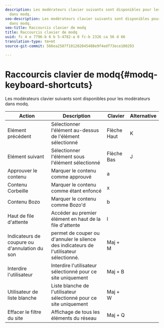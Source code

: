 ```yaml
---
description: Les modérateurs clavier suivants sont disponibles pour les modérateurs
  dans modq.
seo-description: Les modérateurs clavier suivants sont disponibles pour les modérateurs
  dans modq.
seo-title: Raccourcis clavier de modq
title: Raccourcis clavier de modq
uuid: fc 4 e 7796-b 6 b 5-4782-a 0 fc-b 2326 ca 56 d 66
translation-type: tm+mt
source-git-commit: 566ea2587f101202045488e9f4edf73ece100293

---
```



# Raccourcis clavier de modq{#modq-keyboard-shortcuts}

Les modérateurs clavier suivants sont disponibles pour les modérateurs dans modq.

| Action | Description | Clavier | Alternative |
|---|---|---|---|
| Elément précédent | Sélectionner l'élément au-dessus de l'élément sélectionné | Flèche Haut | K |
| Elément suivant | Sélectionner l'élément sous l'élément sélectionné | Flèche Bas | J |
| Approuver le contenu | Marquer le contenu comme approuvé | a |  |
| Contenu Corbeille | Marquer le contenu comme étant enfoncé | x |  |
| Contenu Bozo | Marquer le contenu comme Bozo'd | b |  |
| Haut de file d'attente | Accéder au premier élément en haut de la file d'attente | l |  |
| Indicateurs de coupure ou d'annulation du son | permet de couper ou d'annuler le silence des indicateurs de l'utilisateur sélectionné. | Maj + M |  |
| Interdire l'utilisateur | Interdire l'utilisateur sélectionné pour ce site uniquement | Maj + B |  |
| Utilisateur de liste blanche | Liste blanche de l'utilisateur sélectionné pour ce site uniquement | Maj + W |  |
| Effacer le filtre du site | Affichage de tous les éléments du réseau | Maj + Q |  |

